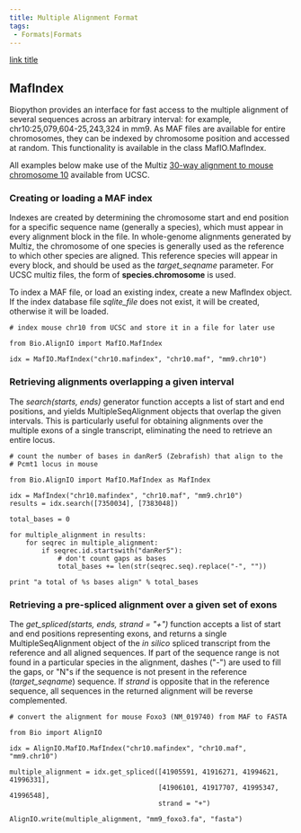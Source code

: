 ```yaml
---
title: Multiple Alignment Format
tags:
 - Formats|Formats
---
```


[link title](http://www.example.com)

MafIndex
--------

Biopython provides an interface for fast access to the multiple
alignment of several sequences across an arbitrary interval: for
example, chr10:25,079,604-25,243,324 in mm9. As MAF files are available
for entire chromosomes, they can be indexed by chromosome position and
accessed at random. This functionality is available in the class
MafIO.MafIndex.

All examples below make use of the Multiz [30-way alignment to mouse
chromosome
10](http://hgdownload.cse.ucsc.edu/goldenPath/currentGenomes/Mus_musculus/multiz30way/maf/chr10.maf.gz)
available from UCSC.

### Creating or loading a MAF index

Indexes are created by determining the chromosome start and end position
for a specific sequence name (generally a species), which must appear in
every alignment block in the file. In whole-genome alignments generated
by Multiz, the chromosome of one species is generally used as the
reference to which other species are aligned. This reference species
will appear in every block, and should be used as the *target\_seqname*
parameter. For UCSC multiz files, the form of **species.chromosome** is
used.

To index a MAF file, or load an existing index, create a new MafIndex
object. If the index database file *sqlite\_file* does not exist, it
will be created, otherwise it will be loaded.

    # index mouse chr10 from UCSC and store it in a file for later use

    from Bio.AlignIO import MafIO.MafIndex

    idx = MafIO.MafIndex("chr10.mafindex", "chr10.maf", "mm9.chr10")

### Retrieving alignments overlapping a given interval

The *search(starts, ends)* generator function accepts a list of start
and end positions, and yields MultipleSeqAlignment objects that overlap
the given intervals. This is particularly useful for obtaining
alignments over the multiple exons of a single transcript, eliminating
the need to retrieve an entire locus.

    # count the number of bases in danRer5 (Zebrafish) that align to the
    # Pcmt1 locus in mouse

    from Bio.AlignIO import MafIO.MafIndex as MafIndex

    idx = MafIndex("chr10.mafindex", "chr10.maf", "mm9.chr10")
    results = idx.search([7350034], [7383048])

    total_bases = 0

    for multiple_alignment in results:
        for seqrec in multiple_alignment:
            if seqrec.id.startswith("danRer5"):
                # don't count gaps as bases
                total_bases += len(str(seqrec.seq).replace("-", ""))

    print "a total of %s bases align" % total_bases

### Retrieving a pre-spliced alignment over a given set of exons

The *get\_spliced(starts, ends, strand = "+")* function accepts a list
of start and end positions representing exons, and returns a single
MultipleSeqAlignment object of the *in silico* spliced transcript from
the reference and all aligned sequences. If part of the sequence range
is not found in a particular species in the alignment, dashes ("-") are
used to fill the gaps, or "N"s if the sequence is not present in the
reference (*target\_seqname*) sequence. If *strand* is opposite that in
the reference sequence, all sequences in the returned alignment will be
reverse complemented.

    # convert the alignment for mouse Foxo3 (NM_019740) from MAF to FASTA

    from Bio import AlignIO

    idx = AlignIO.MafIO.MafIndex("chr10.mafindex", "chr10.maf", "mm9.chr10")

    multiple_alignment = idx.get_spliced([41905591, 41916271, 41994621, 41996331],
                                         [41906101, 41917707, 41995347, 41996548],
                                         strand = "+")

    AlignIO.write(multiple_alignment, "mm9_foxo3.fa", "fasta")
